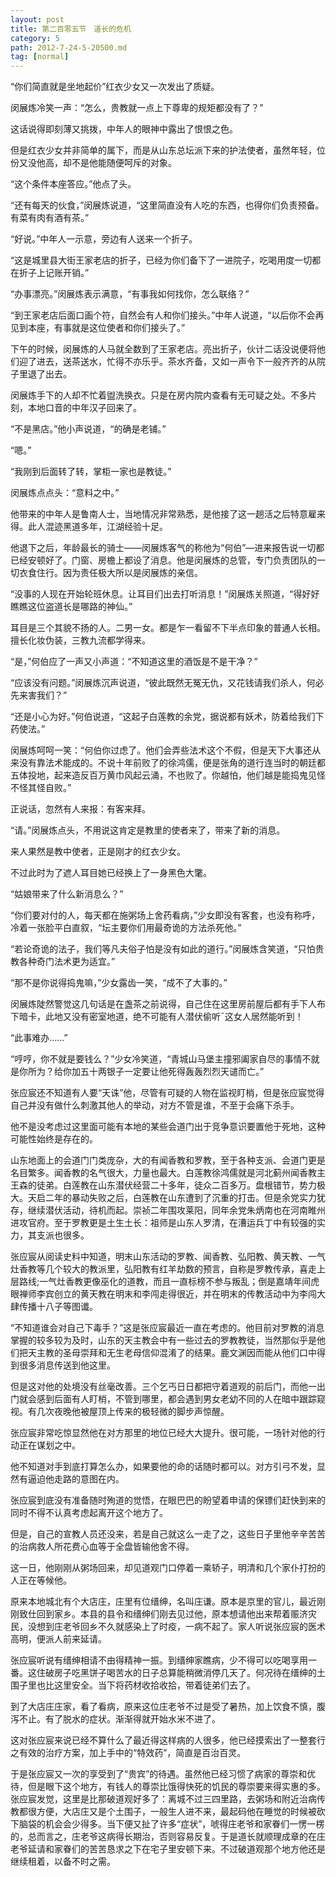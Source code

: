 ```yaml
---
layout: post
title: 第二百零五节　道长的危机
category: 5
path: 2012-7-24-5-20500.md
tag: [normal]
---
```


“你们简直就是坐地起价”红衣少女又一次发出了质疑。

闵展炼冷笑一声：“怎么，贵教就一点上下尊卑的规矩都没有了？”

这话说得即刻薄又挑拨，中年人的眼神中露出了恨恨之色。

但是红衣少女并非简单的属下，而是从山东总坛派下来的护法使者，虽然年轻，位份又没他高，却不是他能随便呵斥的对象。

“这个条件本座答应。”他点了头。

“还有每天的伙食，”闵展炼说道，“这里简直没有人吃的东西，也得你们负责预备。有菜有肉有酒有茶。”

“好说。”中年人一示意，旁边有人送来一个折子。

“这是城里县大街王家老店的折子，已经为你们备下了一进院子，吃喝用度一切都在折子上记账开销。”

“办事漂亮。”闵展炼表示满意，“有事我如何找你，怎么联络？”

“到王家老店后面口画个符，自然会有人和你们接头。”中年人说道，“以后你不会再见到本座，有事就是这位使者和你们接头了。”

下午的时候，闵展炼的人马就全数到了王家老店。亮出折子，伙计二话没说便将他们迎了进去，送茶送水，忙得不亦乐乎。茶水齐备，又如一声令下一般齐齐的从院子里退了出去。

闵展炼手下的人却不忙着盥洗换衣。只是在房内院内查看有无可疑之处。不多片刻，本地口音的中年汉子回来了。

“不是黑店。”他小声说道，“的确是老铺。”

“嗯。”

“我刚到后面转了转，掌柜一家也是教徒。”

闵展炼点点头：“意料之中。”

他带来的中年人是鲁南人士，当地情况非常熟悉，是他接了这一趟活之后特意雇来得。此人混迹黑道多年，江湖经验十足。

他退下之后，年龄最长的骑士――闵展炼客气的称他为“何伯”―进来报告说一切都已经安顿好了。门窗、房檐上都设了消息。他是闵展炼的总管，专门负责团队的一切衣食住行。因为责任极大所以是闵展炼的亲信。

“没事的人现在开始轮班休息。让耳目们出去打听消息！”闵展炼关照道，“得好好瞧瞧这位盗道长是哪路的神仙。”

耳目是三个其貌不扬的人。二男一女。都是乍一看留不下半点印象的普通人长相。擅长化妆伪装，三教九流都学得来。

“是，”何伯应了一声又小声道：“不知道这里的酒饭是不是干净？”

“应该没有问题。”闵展炼沉声说道，“彼此既然无冤无仇，又花钱请我们杀人，何必先来害我们？”

“还是小心为好。”何伯说道，“这起子白莲教的余党，据说都有妖术，防着给我们下药使法。”

闵展炼呵呵一笑：“何伯你过虑了。他们会弄些法术这个不假，但是天下大事还从来没有靠法术能成的。不说十年前败了的徐鸿儒，便是张角的道行连当时的朝廷都五体投地，起来造反百万黄巾风起云涌，不也败了。你越怕，他们越是能捣鬼见怪不怪其怪自败。”

正说话，忽然有人来报：有客来拜。

“请。”闵展炼点头，不用说这肯定是教里的使者来了，带来了新的消息。

来人果然是教中使者，正是刚才的红衣少女。

不过此时为了遮人耳目她已经换上了一身黑色大氅。

“姑娘带来了什么新消息么？”

“你们要对付的人，每天都在施粥场上舍药看病，”少女即没有客套，也没有称呼，冷着一张脸平白直叙，“坛主要你们用最奇诡的方法杀死他。”

“若论奇诡的法子，我们等凡夫俗子怕是没有如此的道行。”闵展炼含笑道，“只怕贵教各种奇门法术更为适宜。”

“那不是你说得捣鬼嘛，”少女露齿一笑，“成不了大事的。”

闵展炼陡然警觉这几句话是在盏茶之前说得，自己住在这里房前屋后都有手下人布下暗卡，此地又没有密室地道，绝不可能有人潜伏偷听ˉ这女人居然能听到！

“此事难办……”

“哼哼，你不就是要钱么？”少女冷笑道，“青城山马堡主撞邪阖家自尽的事情不就是你所为？给你加五十两银子一定要让他死得轰轰烈烈天谴而亡。”

张应宸还不知道有人要“天诛”他，尽管有可疑的人物在监视盯梢，但是张应宸觉得自己并没有做什么刺激其他人的举动，对方不管是谁，不至于会痛下杀手。

他不是没考虑过这里面可能有本地的某些会道门出于竞争意识要置他于死地，这种可能性始终是存在的。

山东地面上的会道门门类庞杂，大的有闻香教和罗教，至于各种支派、会道门更是名目繁多。闻香教的名气很大，力量也最大。白莲教徐鸿儒就是河北蓟州闻香教主王森的徒弟。白莲教在山东潜伏经营二十多年，徒众二百多万。盘根错节，势力极大。天启二年的暴动失败之后，白莲教在山东遭到了沉重的打击。但是余党实力犹存，继续潜伏活动，待机而起。崇祯二年围攻莱阳，同年余党朱炳南也在河南睢州进攻官府。至于罗教更是土生土长：祖师是山东人罗清，在漕运兵丁中有较强的实力，其支派也很多。

张应宸从阅读史料中知道，明末山东活动的罗教、闻香教、弘阳教、黄天教、一气灶香教等几个较大的教派里，弘阳教有红羊劫数的预言，自称是罗教传承，喜走上层路线;一气灶香教更像巫化的道教，而且一直标榜不参与叛乱；倒是嘉靖年间虎眼禅师李宾创立的黄天教在明末和李闯走得很近，并在明末的传教活动中为李闯大肆传播十八子等图谶。

“不知道谁会对自己下毒手？”这是张应宸最近一直在考虑的。他目前对罗教的消息掌握的较多较为及时，山东的天主教会中有一些过去的罗教教徒，当然那似乎是他们把天主教的圣母崇拜和无生老母信仰混淆了的结果。鹿文渊因而能从他们口中得到很多消息传送到他这里。

但是这对他的处境没有丝毫改善。三个乞丐日日都把守着道观的前后门，而他一出门就会感到后面有人盯梢，不管到哪里，都会遇到男女老幼不同的人在暗中跟踪窥视。有几次夜晚他被屋顶上传来的极轻微的脚步声惊醒。

张应宸非常吃惊显然他在对方那里的地位已经大大提升。很可能，一场针对他的行动正在谋划之中。

他不知道对手到底打算怎么办，如果要他的命的话随时都可以。对方引弓不发，显然有逼迫他走路的意图在内。

张应宸到底没有准备随时殉道的觉悟，在眼巴巴的盼望着申请的保镖们赶快到来的同时不得不认真考虑起离开这个地方了。

但是，自己的宣教人员还没来，若是自己就这么一走了之，这些日子里他辛辛苦苦的治病救人所花费心血等于全盘皆输他舍不得。

这一日，他刚刚从粥场回来，却见道观门口停着一乘轿子，明清和几个家仆打扮的人正在等候他。

原来本地城北有个大店庄，庄里有位缙绅，名叫庄谦。原本是京里的官儿，最近刚刚致仕回到家乡。本县的县令和缙绅们刚去见过他，原本想请他出来帮着赈济灾民，没想到庄老爷回乡不久就感染上了时疫，一病不起了。家人听说张应宸的医术高明，便派人前来延请。

张应宸听说有缙绅相请不由得精神一振。到缙绅家瞧病，少不得可以吃喝享用一番。这住破房子吃黑饼子喝苦水的日子总算能稍微消停几天了。何况待在缙绅的土围子里也比这里安全。当下将药材收拾收拾，带着徒弟们去了。

到了大店庄庄家，看了看病，原来这位庄老爷不过是受了暑热，加上饮食不慎，腹泻不止。有了脱水的症状。渐渐得就开始水米不进了。

这对张应宸来说已经不算什么了最近得这样病的人很多，他已经摸索出了一整套行之有效的治疗方案，加上手中的“特效药”，简直是百治百灵。

于是张应宸又一次的享受到了“贵宾”的待遇。虽然他已经习惯了病家的尊崇和优待，但是眼下这个地方，有钱人的尊崇比饿得快死的饥民的尊崇要来得实惠的多。张应宸发觉，这里是比那破道观好多了：离城不过三四里路，去粥场和附近治病传教都很方便，大店庄又是个土围子，一般生人进不来，最起码他在睡觉的时候被砍下脑袋的机会会少得多。当下便又扯了许多“症状”，唬得庄老爷和家眷们一愣一楞的，总而言之，庄老爷这病得长期治，否则容易反复。于是道长就顺理成章的在庄老爷延请和家眷们的苦苦恳求之下在宅子里安顿下来。不过破道观那个地方他还是继续租着，以备不时之需。